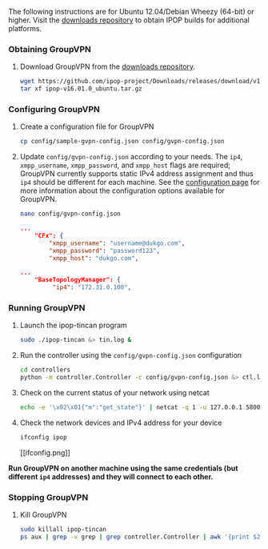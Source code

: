 The following instructions are for Ubuntu 12.04/Debian Wheezy (64-bit) or higher. Visit the [downloads repository](https://github.com/ipop-project/downloads/releases) to obtain IPOP builds for additional platforms.

### Obtaining GroupVPN

1. Download GroupVPN from the [downloads repository](https://github.com/ipop-project/downloads/releases).

	```bash
	wget https://github.com/ipop-project/Downloads/releases/download/v16.01.0/ipop-v16.01.0_ubuntu.tar.gz
	tar xf ipop-v16.01.0_ubuntu.tar.gz
	```

### Configuring GroupVPN

1. Create a configuration file for GroupVPN

	```bash
	cp config/sample-gvpn-config.json config/gvpn-config.json
	```

2. Update `config/gvpn-config.json` according to your needs. The `ip4`, `xmpp_username`, `xmpp_password`, and `xmpp_host` flags are required; GroupVPN currently supports static IPv4 address assignment and thus `ip4` should be different for each machine. See the [configuration page](https://github.com/ipop-project/ipop-project.github.io/wiki/Controller-Configuration) for more information about the configuration options available for GroupVPN.

	```bash
	nano config/gvpn-config.json
	```

	```json
	...
	    "CFx": {
	        "xmpp_username": "username@dukgo.com",
	        "xmpp_password": "password123",
	        "xmpp_host": "dukgo.com",
	```
	```json
	...
	    "BaseTopologyManager": {
	         "ip4": "172.31.0.100",
	```

### Running GroupVPN

1.  Launch the ipop-tincan program

	```bash
	sudo ./ipop-tincan &> tin.log &
	```

2.  Run the controller using the `config/gvpn-config.json` configuration

	```bash
	cd controllers
	python -m controller.Controller -c config/gvpn-config.json &> ctl.log &
	```

3.  Check on the current status of your network using netcat

    ```bash
    echo -e '\x02\x01{"m":"get_state"}' | netcat -q 1 -u 127.0.0.1 5800
    ```

4.  Check the network devices and IPv4 address for your device

    ```bash
    ifconfig ipop
    ```

    [[ifconfig.png]]

**Run GroupVPN on another machine using the same credentials (but different `ip4` addresses) and they will connect to each other.**

### Stopping GroupVPN

1.  Kill GroupVPN

	```bash
	sudo killall ipop-tincan
	ps aux | grep -v grep | grep controller.Controller | awk '{print $2}' | xargs sudo kill -9
	```
